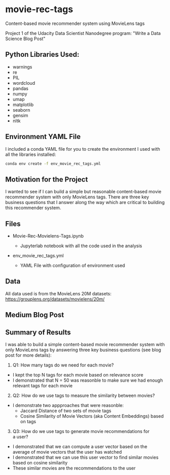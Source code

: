 # movie-rec-tags
Content-based movie recommender system using MovieLens tags

Project 1 of the Udacity Data Scientist Nanodegree program: "Write a Data Science Blog Post"

## Python Libraries Used:

* warnings
* re
* PIL
* wordcloud
* pandas
* numpy
* umap
* matplotlib
* seaborn
* gensim
* nltk

## Environment YAML File

I included a conda YAML file for you to create the environment I used with all the libraries installed:

```bash
conda env create -f env_movie_rec_tags.yml
```

## Motivation for the Project

I wanted to see if I can build a simple but reasonable content-based movie recommender system with only MovieLens tags. There are three key business questions that I answer along the way which are critical to building this recommender system.

## Files

* Movie-Rec-Movielens-Tags.ipynb

  * Jupyterlab notebook with all the code used in the analysis

* env_movie_rec_tags.yml

  * YAML File with configuration of environment used
  
## Data

All data used is from the MovieLens 20M datasets: https://grouplens.org/datasets/movielens/20m/

## Medium Blog Post

## Summary of Results

I was able to build a simple content-based movie recommender system with only MovieLens tags by answering three key business questions (see blog post for more details):

1. Q1: How many tags do we need for each movie?

  * I kept the top N tags for each movie based on relevance score
  * I demonstrated that N = 50 was reasonble to make sure we had enough relevant tags for each movie

2. Q2: How do we use tags to measure the similarity between movies?

  * I demonstrate two appproaches that were reasonble:
    * Jaccard Distance of two sets of movie tags
    * Cosine Similarity of Movie Vectors (aka Content Embeddings) based on tags

3. Q3: How do we use tags to generate movie recommendations for a user?

  * I demonstrated that we can compute a user vector based on the average of movie vectors that the user has watched
  * I demonstrated that we can use this user vector to find similar movies based on cosine similarity
  * These similar movies are the recommendations to the user



